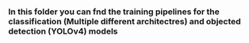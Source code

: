 ### In this folder you can fnd the training pipelines for the classification (Multiple different architectres) and objected detection (YOLOv4) models
